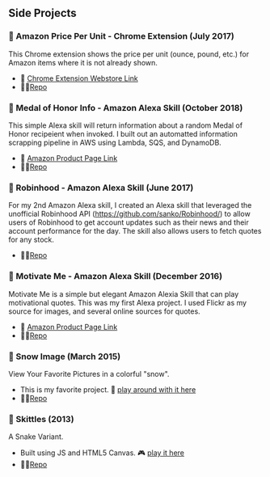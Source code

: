 ## Side Projects


### 🛒 Amazon Price Per Unit - Chrome Extension (July 2017)

This Chrome extension shows the price per unit (ounce, pound, etc.) for Amazon items where it is not already shown.
- 💾 [Chrome Extension Webstore Link](https://chrome.google.com/webstore/detail/amazon-price-per-unit/lnjehpmphflnknefeolneomoophmmije)
- 🧑‍💻[Repo](https://github.com/dvehar/amazon-price-per-unit)

### 🤖 Medal of Honor Info - Amazon Alexa Skill (October 2018)

This simple Alexa skill will return information about a random Medal of Honor recipeient when invoked. I built out an automatted information scrapping pipeline in AWS using Lambda, SQS, and DynamoDB.
- 💾 [Amazon Product Page Link](https://www.amazon.com/Desmond-Vehar-Medal-Honor-Info/dp/B07K5CXZ53)
- 🧑‍💻[Repo](https://github.com/dvehar/MedalOfHonorInfo)

### 🤖 Robinhood - Amazon Alexa Skill (June 2017)

For my 2nd Amazon Alexa skill, I created an Alexa skill that leveraged the unofficial Robinhood API (https://github.com/sanko/Robinhood/) to allow users of Robinhood to get account updates such as their news and their account performance for the day. The skill also allows users to fetch quotes for any stock.
- 🧑‍💻[Repo](https://github.com/dvehar/alexa-robinhood-skill)

### 🤖 Motivate Me - Amazon Alexa Skill (December 2016)

Motivate Me is a simple but elegant Amazon Alexia Skill that can play motivational quotes. This was my first Alexa project. I used Flickr as my source for images, and several online sources for quotes.
- 💾 [Amazon Product Page Link](https://www.amazon.com/Desmond-Vehar-Motivate-Me/dp/B01NAKTIOS)
- 🧑‍💻[Repo](https://github.com/dvehar/motivateme)

### 🎉 Snow Image (March 2015)

View Your Favorite Pictures in a colorful "snow".
- This is my favorite project. 🎨 [play around with it here](https://dvehar.github.io/projects/snow-image/)
- 🧑‍💻[Repo](https://github.com/dvehar/snow_image)

### 🐍 Skittles (2013)

A Snake Variant.
- Built using JS and HTML5 Canvas. 🎮 [play it here](https://dvehar.github.io/projects/skittles/)
- 🧑‍💻[Repo](https://github.com/dvehar/dvehar/tree/gh-pages/projects/skittles)
